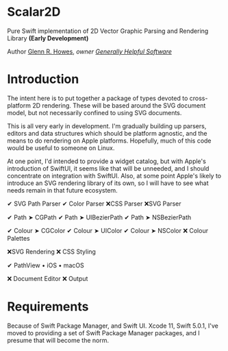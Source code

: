 # Scalar2D
Pure Swift implementation of 2D Vector Graphic Parsing and Rendering Library **(Early Development)**

Author [Glenn R. Howes](mailto:glenn@genhelp.com), *owner [Generally Helpful Software](http://genhelp.com)*

# Introduction
The intent here is to put together a package of types devoted to cross-platform 2D rendering. These will be based around the SVG document model, but not necessarily confined to using SVG documents. 

This is all very early in development. I'm gradually building up parsers, editors and data structures which should be platform agnostic, and the means to do rendering on Apple platforms. Hopefully, much of this code would be useful to someone on Linux. 

At one point, I'd intended to provide a widget catalog, but with Apple's introduction of SwiftUI, it seems like that will be unneeded, and I should concentrate on integration with SwiftUI. Also, at some point Apple's likely to introduce an SVG rendering library of its own, so I will have to see what needs remain in that future ecosystem. 

✔︎ SVG Path Parser ✔︎ Color Parser ❌CSS Parser ❌SVG Parser

✔︎ Path ➤ CGPath ✔︎ Path ➤ UIBezierPath ✔︎ Path ➤ NSBezierPath

✔︎ Colour ➤ CGColor ✔︎ Colour ➤ UIColor ✔︎ Colour ➤ NSColor ❌ Colour Palettes 

❌SVG Rendering  ❌ CSS Styling

✔︎ PathView • iOS • macOS 

❌ Document Editor ❌ Output



# Requirements
Because of Swift Package Manager, and Swift UI. Xcode 11, Swift 5.0.1, I've moved to providing a set of Swift Package Manager packages, and I presume that will become the norm.  
